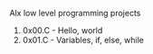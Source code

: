 Alx low level programming projects

1. 0x00.C - Hello, world
2. 0x01.C - Variables, if, else, while

